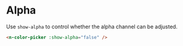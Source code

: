 # Alpha

Use `show-alpha` to control whether the alpha channel can be adjusted.

```html
<n-color-picker :show-alpha="false" />
```
